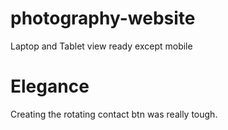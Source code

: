 # photography-website
Laptop and Tablet view ready except mobile

# Elegance
Creating the rotating contact btn was really tough.
